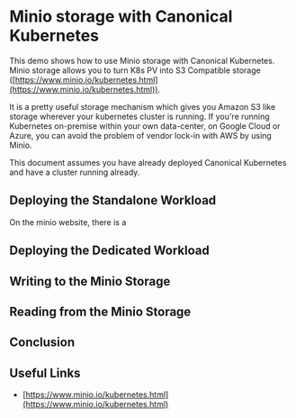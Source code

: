 # Minio storage with Canonical Kubernetes

This demo shows how to use Minio storage with Canonical Kubernetes. Minio storage allows you to turn K8s PV into S3 Compatible storage ([https://www.minio.io/kubernetes.html](https://www.minio.io/kubernetes.html)).

It is a pretty useful storage mechanism which gives you Amazon S3 like storage wherever your kubernetes cluster is running. If you're running Kubernetes on-premise within your own data-center, on Google Cloud or Azure, you can avoid the problem of vendor lock-in with AWS by using Minio.

This document assumes you have already deployed Canonical Kubernetes and have a cluster running already. 

## Deploying the Standalone Workload

On the minio website, there is a

## Deploying the Dedicated Workload
## Writing to the Minio Storage
## Reading from the Minio Storage

## Conclusion

## Useful Links
- [https://www.minio.io/kubernetes.html](https://www.minio.io/kubernetes.html)
